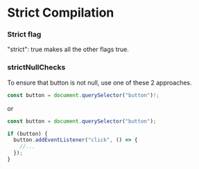 # Strict Compilation

### Strict flag

"strict": true makes all the other flags true.

### strictNullChecks

To ensure that button is not null, use one of these 2 approaches.

```typescript
const button = document.querySelector("button")!;
```

or

```typescript
const button = document.querySelector("button");

if (button) {
  button.addEventListener("click", () => {
    //...
  });
}
```
